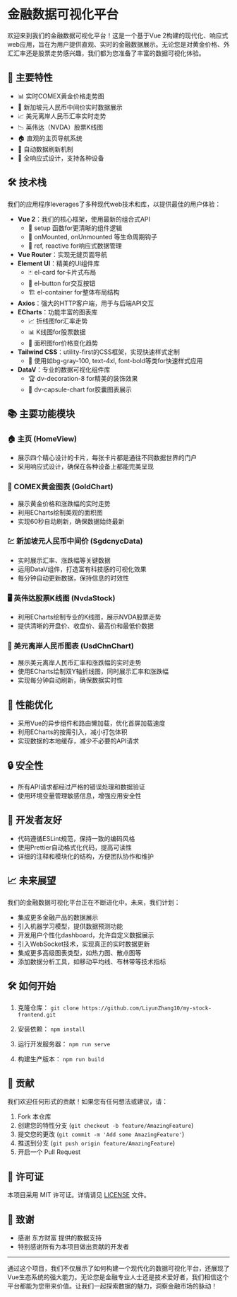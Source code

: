 # 金融数据可视化平台

欢迎来到我们的金融数据可视化平台！这是一个基于Vue 2构建的现代化、响应式web应用，旨在为用户提供直观、实时的金融数据展示。无论您是对黄金价格、外汇汇率还是股票走势感兴趣，我们都为您准备了丰富的数据可视化体验。

## 🌟 主要特性

- 📊 实时COMEX黄金价格走势图
- 💱 新加坡元人民币中间价实时数据展示
- 📈 美元离岸人民币汇率实时走势
- 📉 英伟达（NVDA）股票K线图
- 🏠 直观的主页导航系统
- 🔄 自动数据刷新机制
- 📱 全响应式设计，支持各种设备

## 🛠 技术栈

我们的应用程序leverages了多种现代web技术和库，以提供最佳的用户体验：

- **Vue 2**：我们的核心框架，使用最新的组合式API
  - 🔧 setup 函数for更清晰的组件逻辑
  - 🎣 onMounted, onUnmounted 等生命周期钩子
  - 🔗 ref, reactive for响应式数据管理
- **Vue Router**：实现无缝页面导航
- **Element UI**：精美的UI组件库
  - 🃏 el-card for卡片式布局
  - 🔘 el-button for交互按钮
  - 🏗 el-container for整体布局结构
- **Axios**：强大的HTTP客户端，用于与后端API交互
- **ECharts**：功能丰富的图表库
  - 📈 折线图for汇率走势
  - 📊 K线图for股票数据
  - 🌊 面积图for价格变化趋势
- **Tailwind CSS**：utility-first的CSS框架，实现快速样式定制
  - 🎨 使用如bg-gray-100, text-4xl, font-bold等类for快速样式应用
- **DataV**：专业的数据可视化组件库
  - 🏆 dv-decoration-8 for精美的装饰效果
  - 🧪 dv-capsule-chart for胶囊图表展示

## 📚 主要功能模块

### 🏠 主页 (HomeView)
- 展示四个精心设计的卡片，每张卡片都是通往不同数据世界的门户
- 采用响应式设计，确保在各种设备上都能完美呈现

### 🥇 COMEX黄金图表 (GoldChart)
- 展示黄金价格和涨跌幅的实时走势
- 利用ECharts绘制美观的面积图
- 实现60秒自动刷新，确保数据始终最新

### 💹 新加坡元人民币中间价 (SgdcnycData)
- 实时展示汇率、涨跌幅等关键数据
- 运用DataV组件，打造富有科技感的可视化效果
- 每分钟自动更新数据，保持信息的时效性

### 🖥 英伟达股票K线图 (NvdaStock)
- 利用ECharts绘制专业的K线图，展示NVDA股票走势
- 提供清晰的开盘价、收盘价、最高价和最低价数据

### 💱 美元离岸人民币图表 (UsdChnChart)
- 展示美元离岸人民币汇率和涨跌幅的实时走势
- 使用ECharts绘制双Y轴折线图，同时展示汇率和涨跌幅
- 实现每分钟自动刷新，确保数据实时性

## 🚀 性能优化
- 采用Vue的异步组件和路由懒加载，优化首屏加载速度
- 利用ECharts的按需引入，减小打包体积
- 实现数据的本地缓存，减少不必要的API请求

## 🔒 安全性
- 所有API请求都经过严格的错误处理和数据验证
- 使用环境变量管理敏感信息，增强应用安全性

## 🔧 开发者友好
- 代码遵循ESLint规范，保持一致的编码风格
- 使用Prettier自动格式化代码，提高可读性
- 详细的注释和模块化的结构，方便团队协作和维护

## 📈 未来展望

我们的金融数据可视化平台正在不断进化中。未来，我们计划：

- 集成更多金融产品的数据展示
- 引入机器学习模型，提供数据预测功能
- 开发用户个性化dashboard，允许自定义数据展示
- 引入WebSocket技术，实现真正的实时数据更新
- 集成更多高级图表类型，如热力图、散点图等
- 添加数据分析工具，如移动平均线、布林带等技术指标

## 🛠 如何开始

1. 克隆仓库： `git clone https://github.com/LiyunZhang10/my-stock-frontend.git`
3. 安装依赖： `npm install`
4. 运行开发服务器： `npm run serve`
    
5. 构建生产版本： `npm run build`

## 🤝 贡献

我们欢迎任何形式的贡献！如果您有任何想法或建议，请：

1. Fork 本仓库
2. 创建您的特性分支 (`git checkout -b feature/AmazingFeature`)
3. 提交您的更改 (`git commit -m 'Add some AmazingFeature'`)
4. 推送到分支 (`git push origin feature/AmazingFeature`)
5. 开启一个 Pull Request

## 📄 许可证

本项目采用 MIT 许可证。详情请见 [LICENSE](LICENSE) 文件。

## 🙏 致谢

- 感谢 东方财富 提供的数据支持
- 特别感谢所有为本项目做出贡献的开发者

---

通过这个项目，我们不仅展示了如何构建一个现代化的数据可视化平台，还展现了Vue生态系统的强大能力。无论您是金融专业人士还是技术爱好者，我们相信这个平台都能为您带来价值。让我们一起探索数据的魅力，洞察金融市场的脉动！
